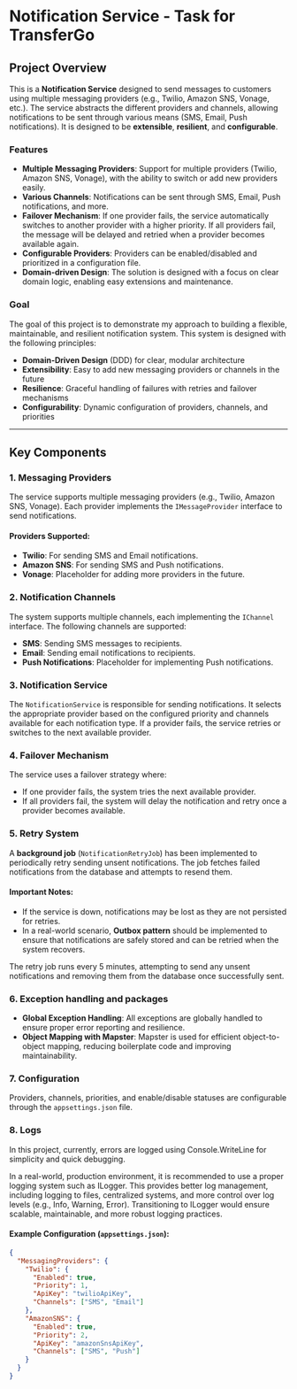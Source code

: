 # Notification Service - Task for TransferGo

## Project Overview

This is a **Notification Service** designed to send messages to customers using multiple messaging providers (e.g., Twilio, Amazon SNS, Vonage, etc.). The service abstracts the different providers and channels, allowing notifications to be sent through various means (SMS, Email, Push notifications). It is designed to be **extensible**, **resilient**, and **configurable**.

### Features
- **Multiple Messaging Providers**: Support for multiple providers (Twilio, Amazon SNS, Vonage), with the ability to switch or add new providers easily.
- **Various Channels**: Notifications can be sent through SMS, Email, Push notifications, and more.
- **Failover Mechanism**: If one provider fails, the service automatically switches to another provider with a higher priority. If all providers fail, the message will be delayed and retried when a provider becomes available again.
- **Configurable Providers**: Providers can be enabled/disabled and prioritized in a configuration file.
- **Domain-driven Design**: The solution is designed with a focus on clear domain logic, enabling easy extensions and maintenance.

### Goal
The goal of this project is to demonstrate my approach to building a flexible, maintainable, and resilient notification system. This system is designed with the following principles:
- **Domain-Driven Design** (DDD) for clear, modular architecture
- **Extensibility**: Easy to add new messaging providers or channels in the future
- **Resilience**: Graceful handling of failures with retries and failover mechanisms
- **Configurability**: Dynamic configuration of providers, channels, and priorities

---

## Key Components

### 1. **Messaging Providers**
The service supports multiple messaging providers (e.g., Twilio, Amazon SNS, Vonage). Each provider implements the `IMessageProvider` interface to send notifications.

#### Providers Supported:
- **Twilio**: For sending SMS and Email notifications.
- **Amazon SNS**: For sending SMS and Push notifications.
- **Vonage**: Placeholder for adding more providers in the future.

### 2. **Notification Channels**
The system supports multiple channels, each implementing the `IChannel` interface. The following channels are supported:
- **SMS**: Sending SMS messages to recipients.
- **Email**: Sending email notifications to recipients.
- **Push Notifications**: Placeholder for implementing Push notifications.

### 3. **Notification Service**
The `NotificationService` is responsible for sending notifications. It selects the appropriate provider based on the configured priority and channels available for each notification type. If a provider fails, the service retries or switches to the next available provider.

### 4. **Failover Mechanism**
The service uses a failover strategy where:
- If one provider fails, the system tries the next available provider.
- If all providers fail, the system will delay the notification and retry once a provider becomes available.

### 5. **Retry System**
A **background job** (`NotificationRetryJob`) has been implemented to periodically retry sending unsent notifications. The job fetches failed notifications from the database and attempts to resend them.

#### **Important Notes**:
- If the service is down, notifications may be lost as they are not persisted for retries.
- In a real-world scenario, **Outbox pattern** should be implemented to ensure that notifications are safely stored and can be retried when the system recovers.
  
The retry job runs every 5 minutes, attempting to send any unsent notifications and removing them from the database once successfully sent.

### 6. **Exception handling and packages**

- **Global Exception Handling**: All exceptions are globally handled to ensure proper error reporting and resilience.
- **Object Mapping with Mapster**: Mapster is used for efficient object-to-object mapping, reducing boilerplate code and improving maintainability.

### 7. **Configuration**
Providers, channels, priorities, and enable/disable statuses are configurable through the `appsettings.json` file.

### 8. **Logs**
In this project, currently, errors are logged using Console.WriteLine for simplicity and quick debugging.

In a real-world, production environment, it is recommended to use a proper logging system such as ILogger. This provides better log management, including logging to files, centralized systems, and more control over log levels (e.g., Info, Warning, Error). Transitioning to ILogger would ensure scalable, maintainable, and more robust logging practices.

#### Example Configuration (`appsettings.json`):
```json
{
  "MessagingProviders": {
    "Twilio": {
      "Enabled": true,
      "Priority": 1,
      "ApiKey": "twilioApiKey",
      "Channels": ["SMS", "Email"]
    },
    "AmazonSNS": {
      "Enabled": true,
      "Priority": 2,
      "ApiKey": "amazonSnsApiKey",
      "Channels": ["SMS", "Push"]
    }
  }
}
